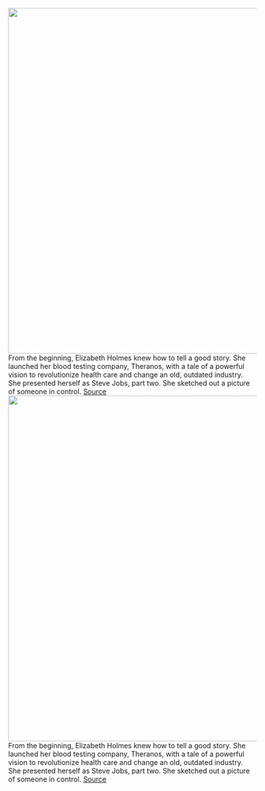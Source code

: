 <img src='https://cdn.vox-cdn.com/thumbor/tP8xFYOz8w8fdJnwKLeXs70qYPM=/0x0:3883x2748/1200x675/filters:focal(1632x1064:2252x1684)/cdn.vox-cdn.com/uploads/chorus_image/image/70289828/1359543294.0.jpg' width='700px' /><br/>
From the beginning, Elizabeth Holmes knew how to tell a good story. She launched her blood testing company, Theranos, with a tale of a powerful vision to revolutionize health care and change an old, outdated industry. She presented herself as Steve Jobs, part two. She sketched out a picture of someone in control.
<a href='https://www.theverge.com/2021/12/17/22843225/elizabeth-holmes-theranos-trial-jury-deliberations'> Source <a/><img src='https://cdn.vox-cdn.com/thumbor/tP8xFYOz8w8fdJnwKLeXs70qYPM=/0x0:3883x2748/1200x675/filters:focal(1632x1064:2252x1684)/cdn.vox-cdn.com/uploads/chorus_image/image/70289828/1359543294.0.jpg' width='700px' /><br/>
From the beginning, Elizabeth Holmes knew how to tell a good story. She launched her blood testing company, Theranos, with a tale of a powerful vision to revolutionize health care and change an old, outdated industry. She presented herself as Steve Jobs, part two. She sketched out a picture of someone in control.
<a href='https://www.theverge.com/2021/12/17/22843225/elizabeth-holmes-theranos-trial-jury-deliberations'> Source <a/>